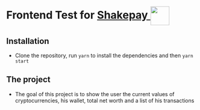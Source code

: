 # Frontend Test for [Shakepay <img width="50" align="center" src="https://shakepay.co/images/ShakepayLogo.svg">](https://shakepay.co/)

## Installation
- Clone the repository, run ```yarn``` to install the dependencies and then ```yarn start```

## The project

- The goal of this project is to show the user the current values of cryptocurrencies, his wallet, total net worth and a list of his transactions
